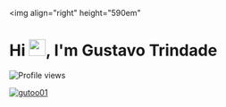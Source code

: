 
<img align="right" height="590em"
<h1 align="left">Hi <img src="https://raw.githubusercontent.com/kaueMarques/kaueMarques/master/hi.gif" width="30px">, I'm Gustavo Trindade</h1>
<p align="left"> <img src="https://komarev.com/ghpvc/?username=gustavo&color=blue" alt="Profile views" /> </p>


[![gutoo01](https://github-readme-stats.vercel.app/api/top-langs/?username=gutoo01&hide=html&layout=compact=true&theme=tokyonight)](https://github.com/gutoo01/)
